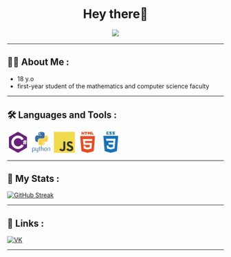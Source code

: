 <h1 align="center">Hey there👋</h1>
<div id="header" align="center">
  <img src="https://user-images.githubusercontent.com/114468575/204333140-77d22b90-36da-48b0-8b3d-9f568df783fd.gif" width="500"/>
</div>

<hr>

## 👨‍💻 About Me :
- 18 y.o
- first-year student of the mathematics and computer science faculty

<hr>

## 🛠️ Languages and Tools :

<div id="tools"> 
  <img src="https://github.com/devicons/devicon/blob/master/icons/csharp/csharp-plain.svg" alt="C#" width="50" height="50"/>
  <img src="https://github.com/devicons/devicon/blob/master/icons/python/python-original-wordmark.svg" alt="Python" width="50" height="50"/>
  <img src="https://github.com/devicons/devicon/blob/master/icons/javascript/javascript-original.svg" alt="JavaScript" width="50" height="50"/>
  <img src="https://github.com/devicons/devicon/blob/master/icons/html5/html5-plain-wordmark.svg" alt="HTML" width="50" height="50"/>
  <img src="https://github.com/devicons/devicon/blob/master/icons/css3/css3-plain-wordmark.svg" alt="CSS" width="50" height="50"/> 
</div>

  <hr>
  
 ## 🎯 My Stats :
 [![GitHub Streak](http://github-readme-streak-stats.herokuapp.com?user=dlaliev&theme=dark&background=000000)](https://git.io/streak-stats)

  
  
<hr>

## 🔗 Links :

<div id="links">
  <a href="https://vk.com/d_laliev">
    <img src="https://encrypted-tbn0.gstatic.com/images?q=tbn:ANd9GcRacHoJSphcAQgWsloxokQPunM0uevwnSsLCw&usqp=CAU" alt="VK"/>
  </a>
</div>


<hr>

  
  
  
  
  
  
  
  
  



